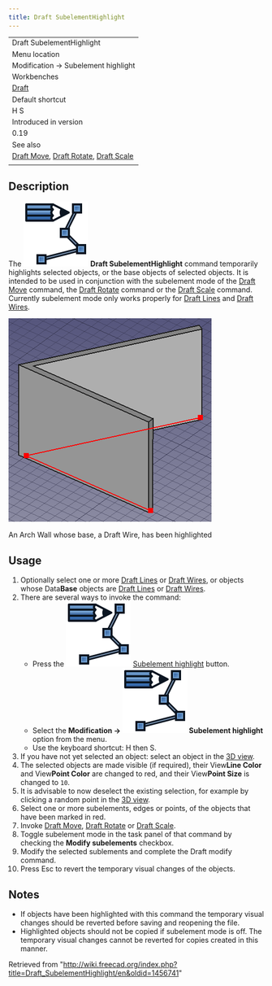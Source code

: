 ```yaml
---
title: Draft SubelementHighlight
---
```


|                                                                                                                                 |
| ------------------------------------------------------------------------------------------------------------------------------- |
| Draft SubelementHighlight                                                                                                       |
| Menu location                                                                                                                   |
| Modification → Subelement highlight                                                                                             |
| Workbenches                                                                                                                     |
| [Draft](/Draft_Workbench "Draft Workbench")                                                                                     |
| Default shortcut                                                                                                                |
| H S                                                                                                                             |
| Introduced in version                                                                                                           |
| 0.19                                                                                                                            |
| See also                                                                                                                        |
| [Draft Move](/Draft_Move "Draft Move"), [Draft Rotate](/Draft_Rotate "Draft Rotate"), [Draft Scale](/Draft_Scale "Draft Scale") |
|                                                                                                                                 |

## Description

The ![](/src/assets/images/Draft_SubelementHighlight.svg) **Draft SubelementHighlight** command temporarily highlights selected objects, or the base objects of selected objects. It is intended to be used in conjunction with the subelement mode of the [Draft Move](/Draft_Move "Draft Move") command, the [Draft Rotate](/Draft_Rotate "Draft Rotate") command or the [Draft Scale](/Draft_Scale "Draft Scale") command. Currently subelement mode only works properly for [Draft Lines](/Draft_Line "Draft Line") and [Draft Wires](/Draft_Wire "Draft Wire").

![](/src/assets/images/Draft_SubelementHighlight_example.png)

An Arch Wall whose base, a Draft Wire, has been highlighted

## Usage

1. Optionally select one or more [Draft Lines](/Draft_Line "Draft Line") or [Draft Wires](/Draft_Wire "Draft Wire"), or objects whose Data**Base** objects are [Draft Lines](/Draft_Line "Draft Line") or [Draft Wires](/Draft_Wire "Draft Wire").
2. There are several ways to invoke the command:
   - Press the ![](/src/assets/images/Draft_SubelementHighlight.svg) [Subelement highlight](/Draft_SubelementHighlight "Draft SubelementHighlight") button.
   - Select the **Modification → ![](/src/assets/images/Draft_SubelementHighlight.svg) Subelement highlight** option from the menu.
   - Use the keyboard shortcut: H then S.
3. If you have not yet selected an object: select an object in the [3D view](/3D_view "3D view").
4. The selected objects are made visible (if required), their View**Line Color** and View**Point Color** are changed to red, and their View**Point Size** is changed to `10`.
5. It is advisable to now deselect the existing selection, for example by clicking a random point in the [3D view](/3D_view "3D view").
6. Select one or more subelements, edges or points, of the objects that have been marked in red.
7. Invoke [Draft Move](/Draft_Move "Draft Move"), [Draft Rotate](/Draft_Rotate "Draft Rotate") or [Draft Scale](/Draft_Scale "Draft Scale").
8. Toggle subelement mode in the task panel of that command by checking the **Modify subelements** checkbox.
9. Modify the selected sublements and complete the Draft modify command.
10. Press Esc to revert the temporary visual changes of the objects.

## Notes

- If objects have been highlighted with this command the temporary visual changes should be reverted before saving and reopening the file.
- Highlighted objects should not be copied if subelement mode is off. The temporary visual changes cannot be reverted for copies created in this manner.

Retrieved from "<http://wiki.freecad.org/index.php?title=Draft_SubelementHighlight/en&oldid=1456741>"
